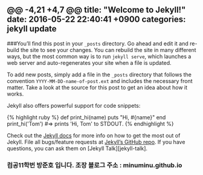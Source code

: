 ﻿@@ -4,21 +4,7 @@ title:  "Welcome to Jekyll!"
date:   2016-05-22 22:40:41 +0900
categories: jekyll update
---
###You’ll find this post in your `_posts` directory. Go ahead and edit it and re-build the site to see your changes. You can rebuild the site in many different ways, but the most common way is to run `jekyll serve`, which launches a web server and auto-regenerates your site when a file is updated.

To add new posts, simply add a file in the `_posts` directory that follows the convention `YYYY-MM-DD-name-of-post.ext` and includes the necessary front matter. Take a look at the source for this post to get an idea about how it works.

Jekyll also offers powerful support for code snippets:

{% highlight ruby %}
def print_hi(name)
  puts "Hi, #{name}"
end
print_hi('Tom')
#=> prints 'Hi, Tom' to STDOUT.
{% endhighlight %}

Check out the [Jekyll docs][jekyll-docs] for more info on how to get the most out of Jekyll. File all bugs/feature requests at [Jekyll’s GitHub repo][jekyll-gh]. If you have questions, you can ask them on [Jekyll Talk][jekyll-talk].
### 컴공11학번 방준호 입니다. 조장 블로그 주소 : minuminu.github.io

[jekyll-docs]: http://jekyllrb.com/docs/home
[jekyll-gh]:   https://github.com/jekyll/jekyll